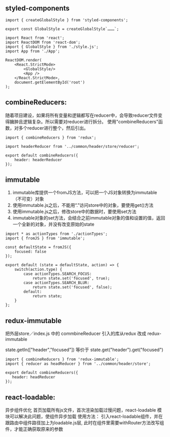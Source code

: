 ## styled-components
```
import { createGlobalStyle } from 'styled-components';

export const GlobalStyle = createGlobalStyle`………`;
```
```
import React from 'react';
import ReactDOM from 'react-dom';
import { GlobalStyle } from './style.js';
import App from './App';

ReactDOM.render(
    <React.StrictMode>
        <GlobalStyle/>
        <App />
    </React.StrictMode>,
    document.getElementById('root')
);
```

## combineReducers:
随着项目建设，如果将所有变量和逻辑都写在reducer中，会导致reducer文件变得臃肿且逻辑复杂。所以需要对reducer进行拆分。 使用"combineReducers"函数，对多个reducer进行整个，然后引出。 
```
import { combineReducers } from 'redux';

import headerReducer from '../common/header/store/reducer';

export default combineReducers({
    header: headerReducer
});
```

## immutable
1. immutable库提供一个fromJS方法，可以把一个JS对象转换为immutable（不可变）对象
2. 使用immutable.js之后，不能用“.”访问store中的对象，要使用get()方法
3. 使用immutable.js之后，修改store中的数据时，要使用set方法
4. immutable对象的set方法，会结合之前immutable对象的值和设置的值，返回一个全新的对象，并没有改变原始的state
```
import * as actionTypes from './actionTypes';
import { fromJS } from 'immutable';

const defaultState = fromJS({
    focused: false
});

export default (state = defaultState, action) => {
    switch(action.type) {
        case actionTypes.SEARCH_FOCUS:
            return state.set('focused', true);
        case actionTypes.SEARCH_BLUR:
            return state.set('focused', false);    
        default:
            return state;
    }
};
```
## redux-immutable
把外层store／index.js 中的 commbineReducer 引入的库从redux 改成 redux-immutable

state.getIn(["header","focused"]) 等价于 state.get("header").get("focused")
 ```
import { combineReducers } from 'redux-immutable';
import { reducer as headReducer } from '../common/header/store';

export default combineReducers({
    header: headReducer
});
```

## react-loadable:
异步组件优化 
首页加载所有js文件，首次渲染加载过慢问题，react-loadable 模块可以解决此问题，使组件异步加载 
使用方法： 引入react-loadable组件，并在跟路由中组件路径加上为loadable.js层, 此时在组件里需要withRouter方法改写组件，才能正确获取原来的参数
